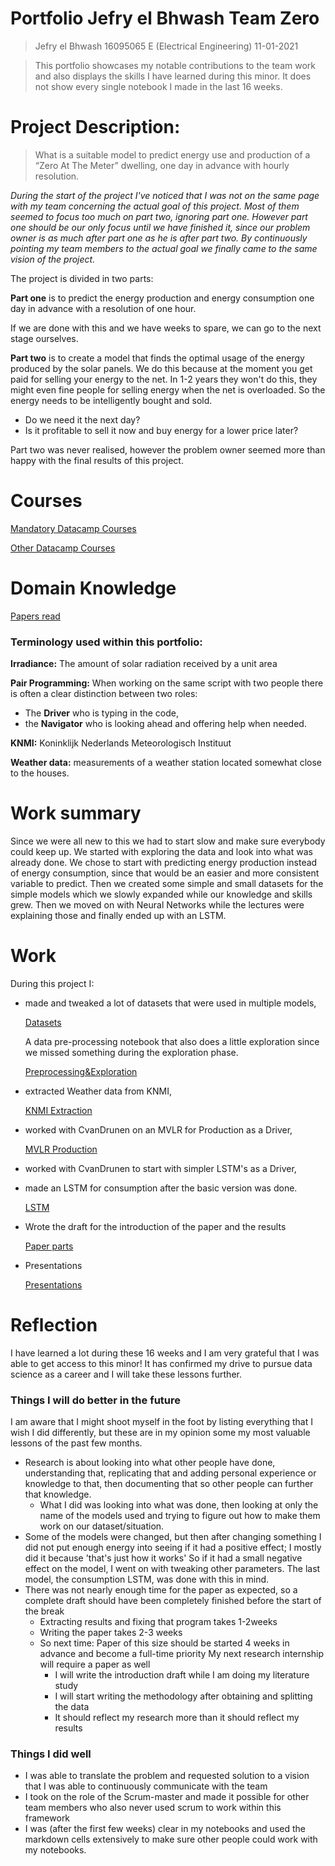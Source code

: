 # Portfolio Jefry el Bhwash Team Zero

> Jefry el Bhwash
16095065 E
(Electrical Engineering)
11-01-2021

> This portfolio showcases my notable contributions to the team work and also displays the skills I have learned during this minor. It does not show every single notebook I made in the last 16 weeks.

# Project Description:

> What is a suitable model to predict energy use and production of a “Zero At The Meter” dwelling, one day in advance with hourly resolution.

*During the start of the project I've noticed that I was not on the same page with my team concerning the actual goal of this project. Most of them seemed to focus too much on part two, ignoring part one. However part one should be our only focus until we have finished it, since our problem owner is as much after part one as he is after part two. By continuously pointing my team members to the actual goal we finally came to the same vision of the project.*

The project is divided in two parts:

**Part one** is to predict the energy production and energy consumption one day in advance with a resolution of one hour.

If we are done with this and we have weeks to spare, we can go to the next stage ourselves.

**Part two** is to create a model that finds the optimal usage of the energy produced by the solar panels. We do this because at the moment you get paid for selling your energy to the net. In 1-2 years they won't do this, they might even fine people for selling energy when the net is overloaded. So the energy needs to be intelligently bought and sold.

- Do we need it the next day?
- Is it profitable to sell it now and buy energy for a lower price later?

Part two was never realised, however the problem owner seemed more than happy with the final results of this project.

# Courses

[Mandatory Datacamp Courses](Portfolio%20Jefry%20el%20Bhwash%20Team%20Zero%20046897d9242241efaeb7a971eb1eb0e1/Mandatory%20Datacamp%20Courses%20bd178ef8989146139a787fce3c0fca5b.md)

[Other Datacamp Courses](Portfolio%20Jefry%20el%20Bhwash%20Team%20Zero%20046897d9242241efaeb7a971eb1eb0e1/Other%20Datacamp%20Courses%20b5cedbb2f5aa4ee38e1eccbafef9f98b.md)

# Domain Knowledge

[Papers read](Portfolio%20Jefry%20el%20Bhwash%20Team%20Zero%20046897d9242241efaeb7a971eb1eb0e1/Papers%20read%207441464009884688be51cf36937ecbc5.md)

### Terminology used within this portfolio:

**Irradiance:** 
The amount of solar radiation received by a unit area

**Pair Programming:** 
When working on the same script with two people there is often a clear distinction between two roles: 
- The **Driver** who is typing in the code, 
- the **Navigator** who is looking ahead and offering help when needed.

**KNMI:**
Koninklijk Nederlands Meteorologisch Instituut

**Weather data:**
 measurements of a weather station located somewhat close to the houses. 

# Work summary

Since we were all new to this we had to start slow and make sure everybody could keep up.
We started with exploring the data and look into what was already done. 
We chose to start with predicting energy production instead of energy consumption, since that would be an easier and more consistent variable to predict. Then we created some simple and small datasets for the simple models which we slowly expanded while our knowledge and skills grew. Then we moved on with Neural Networks while the lectures were explaining those and finally ended up with an LSTM.

# Work

During this project I:

- made and tweaked a lot of datasets that were used in multiple models,

    [Datasets](Portfolio%20Jefry%20el%20Bhwash%20Team%20Zero%20046897d9242241efaeb7a971eb1eb0e1/Datasets%20e581ab49c64e4a8886f347acd0ecb45c.md)

    A data pre-processing notebook that also does a little exploration since we missed something during the exploration phase.

    [Preprocessing&Exploration](Portfolio%20Jefry%20el%20Bhwash%20Team%20Zero%20046897d9242241efaeb7a971eb1eb0e1/Preprocessing&Exploration%20f1ddb0f73ad449f0a3cacdbee3021e83.md)

- extracted Weather data from KNMI,

    [KNMI Extraction](Portfolio%20Jefry%20el%20Bhwash%20Team%20Zero%20046897d9242241efaeb7a971eb1eb0e1/KNMI%20Extraction%20459f2731e075474fb1ce32107da8826f.md)

- worked with CvanDrunen on an MVLR for Production as a Driver,

    [MVLR Production](Portfolio%20Jefry%20el%20Bhwash%20Team%20Zero%20046897d9242241efaeb7a971eb1eb0e1/MVLR%20Production%200b8223dd22984ed98e541949a2ef3e3a.md)

- worked with CvanDrunen to start with simpler LSTM's as a Driver,
- made an LSTM for consumption after the basic version was done.

    [LSTM](Portfolio%20Jefry%20el%20Bhwash%20Team%20Zero%20046897d9242241efaeb7a971eb1eb0e1/LSTM%20138f0f18a4e24c31a6a4acedecccf587.md)

- Wrote the draft for the introduction of the paper and the results

    [Paper parts](Portfolio%20Jefry%20el%20Bhwash%20Team%20Zero%20046897d9242241efaeb7a971eb1eb0e1/Paper%20parts%20f6103c42afff4e6cbb44f0e474144bf4.md)

- Presentations

    [Presentations](Portfolio%20Jefry%20el%20Bhwash%20Team%20Zero%20046897d9242241efaeb7a971eb1eb0e1/Presentations%2014628f0ba00145c58163c922006ed1d5.md)

# Reflection

I have learned a lot during these 16 weeks and I am very grateful that I was able to get access to this minor! It has confirmed my drive to pursue data science as a career and I will take these lessons further.

### Things I will do better in the future

I am aware that I might shoot myself in the foot by listing everything that I wish I did differently, but these are in my opinion some my most valuable lessons of the past few months.

- Research is about looking into what other people have done, understanding that, replicating that and adding personal experience or knowledge to that, then documenting that so other people can further that knowledge.
    - What I did was looking into what was done, then looking at only the name of the models used and trying to figure out how to make them work on our dataset/situation.
- Some of the models were changed, but then after changing something I did not put enough energy into seeing if it had a positive effect; I mostly did it because 'that's just how it works'
So if it had a small negative effect on the model, I went on with tweaking other parameters.
The last model, the consumption LSTM, was done with this in mind.
- There was not nearly enough time for the paper as expected, so a complete draft should have been completely finished before the start of the break
    - Extracting results and fixing that program takes 1-2weeks
    - Writing the paper takes 2-3 weeks
    - So next time: Paper of this size should be started 4 weeks in advance and become a full-time priority
    My next research internship will require a paper as well
        - I will write the introduction draft while I am doing my literature study
        - I will start writing the methodology after obtaining and splitting the data
        - It should reflect my research more than it should reflect my results

### Things I did well

- I was able to translate the problem and requested solution to a vision that I was able to continuously communicate with the team
- I took on the role of the Scrum-master and made it possible for other team members who also never used scrum to work within this framework
- I was (after the first few weeks) clear in my notebooks and used the markdown cells extensively to make sure other people could work with my notebooks.